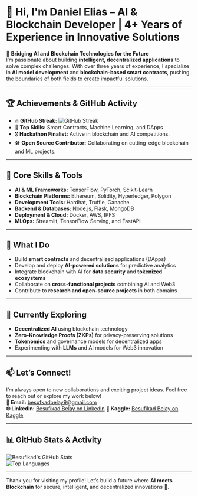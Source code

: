 # 👋 Hi, I'm Daniel Elias – AI & Blockchain Developer | 4+ Years of Experience in Innovative Solutions  

🔗 **Bridging AI and Blockchain Technologies for the Future**  
I’m passionate about building **intelligent, decentralized applications** to solve complex challenges. With over three years of experience, I specialize in **AI model development** and **blockchain-based smart contracts**, pushing the boundaries of both fields to create impactful solutions.

---

## 🏆 **Achievements & GitHub Activity**  
- 🔥 **GitHub Streak:** ![GitHub Streak](https://github-readme-streak-stats.herokuapp.com/?user=NeuralDevD&theme=dark)  
- 🌟 **Top Skills:** Smart Contracts, Machine Learning, and DApps  
- 🎖️ **Hackathon Finalist:** Active in blockchain and AI competitions.  
- 🛠️ **Open Source Contributor:** Collaborating on cutting-edge blockchain and ML projects.

---

## 🔧 **Core Skills & Tools**  
- **AI & ML Frameworks:** TensorFlow, PyTorch, Scikit-Learn  
- **Blockchain Platforms:** Ethereum, Solidity, Hyperledger, Polygon  
- **Development Tools:** Hardhat, Truffle, Ganache  
- **Backend & Databases:** Node.js, Flask, MongoDB  
- **Deployment & Cloud:** Docker, AWS, IPFS  
- **MLOps:** Streamlit, TensorFlow Serving, and FastAPI  

---

## 🚀 **What I Do**  
- Build **smart contracts** and decentralized applications (DApps)  
- Develop and deploy **AI-powered solutions** for predictive analytics  
- Integrate blockchain with AI for **data security** and **tokenized ecosystems**  
- Collaborate on **cross-functional projects** combining AI and Web3  
- Contribute to **research and open-source projects** in both domains

---

## 🌱 **Currently Exploring**  
- **Decentralized AI** using blockchain technology  
- **Zero-Knowledge Proofs (ZKPs)** for privacy-preserving solutions  
- **Tokenomics** and governance models for decentralized apps  
- Experimenting with **LLMs** and AI models for Web3 innovation  

---

## 📫 **Let’s Connect!**  
I’m always open to new collaborations and exciting project ideas. Feel free to reach out or explore my work below!  
**🔗 Email:** [besufkadbelay9@gmail.com](mailto:denise0.elias000@gmail.com)  
**🌐 LinkedIn:** [Besufikad Belay on LinkedIn](https://linkedin.com) 
**🔗 Kaggle:** [Besufikad Belay on Kaggle](https://kaggle.com) 

---

## 📊 **GitHub Stats & Activity**  
![Besufikad's GitHub Stats](https://github-readme-stats.vercel.app/api?username=NeuralDevD&show_icons=true&theme=radical)  
![Top Languages](https://github-readme-stats.vercel.app/api/top-langs/?username=NeuralDevD&layout=compact&theme=radical)  

---

Thank you for visiting my profile! Let’s build a future where **AI meets Blockchain** for secure, intelligent, and decentralized innovations 🚀.

